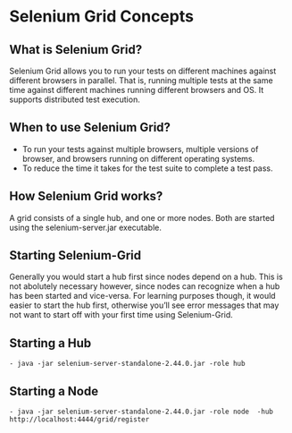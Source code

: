 # Selenium Grid Concepts

## What is Selenium Grid? 
Selenium Grid allows you to run your tests on different machines against different browsers in parallel. That is, running 
multiple tests at the same time against different machines running different browsers and OS. It supports distributed test execution. 

## When to use Selenium Grid? 
  - To run your tests against multiple browsers, multiple versions of browser, and browsers running on different operating systems.
  - To reduce the time it takes for the test suite to complete a test pass.

## How Selenium Grid works? 
A grid consists of a single hub, and one or more nodes. Both are started using the selenium-server.jar executable. 

## Starting Selenium-Grid
Generally you would start a hub first since nodes depend on a hub. This is not abolutely necessary however, since nodes can 
recognize when a hub has been started and vice-versa. For learning purposes though, it would easier to start the hub first, 
otherwise you’ll see error messages that may not want to start off with your first time using Selenium-Grid.

## Starting a Hub
    - java -jar selenium-server-standalone-2.44.0.jar -role hub

## Starting a Node
    - java -jar selenium-server-standalone-2.44.0.jar -role node  -hub http://localhost:4444/grid/register
